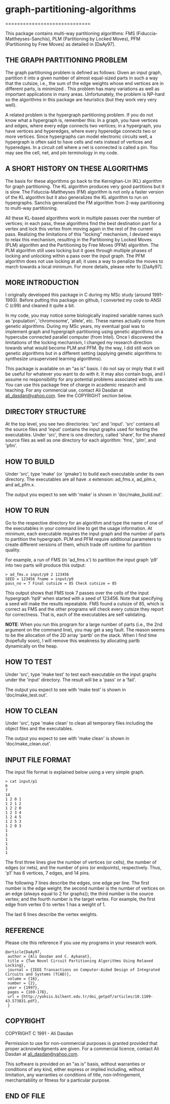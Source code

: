 # graph-partitioning-algorithms
=============================

This package contains multi-way partitioning algorithms: FMS
(Fiduccia-Mattheyses-Sanchis), PLM (Partitioning by Locked Moves), PFM
(Partitioning by Free Moves) as detailed in [DaAy97]. 

## THE GRAPH PARTITIONING PROBLEM

The graph partitioning problem is defined as follows: Given an input
graph, partition it into a given number of almost equal-sized parts in
such a way that the cutsize, i.e., the sum of the edge weights whose
end vertices are in different parts, is minimized . This problem has
many variations as well as important applications in many
areas. Unfortunately, the problem is NP-hard so the algorithms in this
package are heuristics (but they work very very well).

A related problem is the hypergraph partitioning problem. If you do
not know what a hypergraph is, remember this: In a graph, you have
vertices and edges, where every edge connects two vertices; in a
hypergraph, you have vertices and hyperedges, where every hyperedge
connects two or more vertices. Since hypergraphs can model electronic
circuits well, a hypergraph is often said to have cells and nets
instead of vertices and hyperedges. In a circuit cell where a net is
connected is called a pin. You may see the cell, net, and pin
terminology in my code.

## A SHORT HISTORY ON THESE ALGORITHMS

The basis for these algorithms go back to the Kernighan-Lin (KL)
algorithm for graph partitioning. The KL algorithm produces very good
partitions but it is slow. The Fiduccia-Mattheyses (FM) algorithm is
not only a faster version of the KL algorithm but it also generalizes
the KL algorithm to run on hypergraphs. Sanchis generalized the FM
algorithm from 2-way partitioning to multi-way partitioning. 

All these KL-based algorithms work in multiple passes over the number
of vertices; in each pass, these algorithms find the best destination
part for a vertex and lock this vertex from moving again in the rest
of the current pass. Realizing the limitations of this "locking"
mechanism, I devised ways to relax this mechanism, resulting in the
Partitioning by Locked Moves (PLM) algorithm and the Partitioning by
Free Moves (PFM) algorithm. The PLM algorithm still uses locking but
it goes through multiple phases of locking and unlocking within a pass
over the input graph. The PFM algorithm does not use locking at all;
it uses a way to penalize the moves to march towards a local
minimum. For more details, please refer to [DaAy97].

## MORE INTRODUCTION

I originally developed this package in C during my MSc study (around
1991-1993). Before putting this package on github, I converted my code
to ANSI C (c99) and cleaned it quite a bit. 

In my code, you may notice some biologically inspired variable names
such as 'population', 'chromosome', 'allele', etc. These names
actually come from genetic algorithms. During my MSc years, my
eventual goal was to implement graph and hypergraph partitioning using
genetic algorithms on a hypercube connected parallel computer (from
Intel). Once I discovered the limitations of the locking mechanism, I
changed my research direction towards what would become PLM and
PFM. By the way, I did still work on genetic algorithms but in a
different setting (applying genetic algorithms to synthesize
unsupervised learning algorithms).

This package is available on an "as is" basis. I do not say or imply
that it will be useful for whatever you want to do with it. It may
also contain bugs, and I assume no responsibility for any potential
problems associated with its use. You can use this package free of
charge in academic research and teaching. For any commercial use,
contact Ali Dasdan at ali_dasdan@yahoo.com. See the COPYRIGHT section
below.

## DIRECTORY STRUCTURE

At the top level, you see two directories: 'src' and 'input'. 'src'
contains all the source files and 'input' contains the input graphs
used for testing the executables. Under 'src', there is one directory,
called 'share', for the shared source files as well as one directory
for each algorithm: 'fms', 'plm', and 'pfm'.

## HOW TO BUILD

Under 'src', type 'make' (or 'gmake') to build each executable under
its own directory. The executables are all have .x extension:
ad_fms.x, ad_plm.x, and ad_pfm.x.

The output you expect to see with 'make' is shown in
'doc/make_build.out'.

## HOW TO RUN

Go to the respective directory for an algorithm and type the name of
one of the executables in your command line to get the usage
information. At minimum, each executable requires the input graph and
the number of parts to partition the hypergraph. PLM and PFM require
additional parameters to create different versions of them, which
trade off runtime for partition quality.

For example, a run of FMS (in 'ad_fms.x') to partition the input graph
'p9' into two parts will produce this output:

```
> ad_fms.x input/p9 2 123456
SEED = 123456 fname = input/p9
pass_no = 7 Final cutsize = 85 Check cutsize = 85
```

This output shows that FMS took 7 passes over the cells of the input
hypergraph 'hp9' when started with a seed of 123456. Note that
specifying a seed will make the results repeatable. FMS found a
cutsize of 85, which is correct as FMS and the other programs will
check every cutsize they report for correctness. That is, each of the
executables are self validating.

__NOTE__: When you run this program for a large number of parts (i.e.,
the 2nd argument on the command line), you may get a seg fault. The
reason seems to be the allocation of the 2D array 'partb' on the
stack. When I find time (hopefully soon), I will remove this weakness
by allocating partb dynamically on the heap.

## HOW TO TEST

Under 'src', type 'make test' to test each executable on the input
graphs under the 'input' directory. The result will be a 'pass' or a
'fail'.

The output you expect to see with 'make test' is shown in
'doc/make_test.out'.

## HOW TO CLEAN

Under 'src', type 'make clean' to clean all temporary files including
the object files and the executables.

The output you expect to see with 'make clean' is shown in
'doc/make_clean.out'.

## INPUT FILE FORMAT

The input file format is explained below using a very simple graph.

```
> cat input/p1
6
7
14
1 2 0 1
1 2 1 2
1 2 2 0
1 2 3 4
1 2 4 5
1 2 5 3
1 2 0 3
1
1
1
1
1
1
```

The first three lines give the number of vertices (or cells), the
number of edges (or nets), and the number of pins (or endpoints),
respectively. Thus, 'p1' has 6 vertices, 7 edges, and 14 pins.

The following 7 lines describe the edges, one edge per line. The first
number is the edge weight; the second number is the number of vertices
on an edge (always equal to 2 for graphs)); the third number is the
source vertex; and the fourth number is the target vertex. For
example, the first edge from vertex 0 to vertex 1 has a weight of 1.

The last 6 lines describe the vertex weights.

## REFERENCE

Please cite this reference if you use my programs in your research
work.

```
@article{DaAy97,
 author = {Ali Dasdan and C. Aykanat},
 title = {Two Novel Circuit Partitioning Algorithms Using Relaxed Locking},
 journal = {IEEE Transactions on Computer-Aided Design of Integrated Circuits and Systems (TCAD)},
 volume = {16},
 number = {2},
 year = {1997},
 pages = {169-178},
 url = {http://yoksis.bilkent.edu.tr/doi_getpdf/articles/10.1109-43.573831.pdf},
 }
```

## COPYRIGHT

COPYRIGHT C 1991 - Ali Dasdan

Permission to use for non-commercial purposes is granted provided that
proper acknowledgments are given. For a commercial licence, contact
Ali Dasdan at ali_dasdan@yahoo.com.

This software is provided on an "as is" basis, without warranties or
conditions of any kind, either express or implied including, without
limitation, any warranties or conditions of title, non-infringement,
merchantability or fitness for a particular purpose.

## END OF FILE

